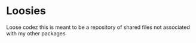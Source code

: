 # Loosies
Loose codez
this is meant to be a repository of shared files not associated with my other packages

